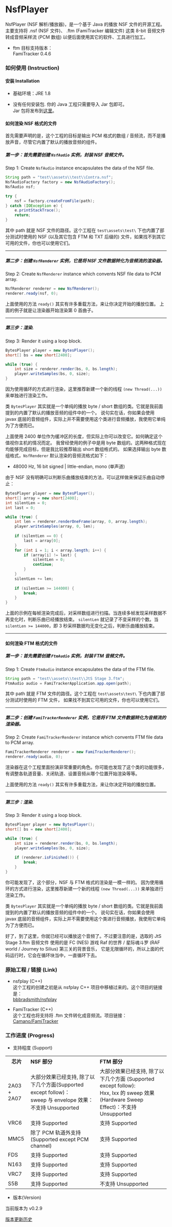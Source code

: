 # NsfPlayer

NsfPlayer (NSF 解析/播放器)，是一个基于 Java 的播放 NSF 文件的开源工程。
主要支持将 .nsf (NSF 文件)、 .ftm (FamiTracker 编辑文件) 这类 8-bit 音频文件转成音频采样流 (PCM 数组)
以便后面使用其它的软件、工具进行加工。

*	ftm 目标支持版本：
	<br>FamiTracker 0.4.6

### 如何使用 (Instruction)

#### 安装 Installation

*	基础环境：JRE 1.8

*	没有任何安装包. 你的 Java 工程只需要导入 Jar 包即可。
	<br>Jar 包将发布到[这里](https://github.com/Gnzdream/NsfPlayer/releases)。

#### 如何渲染 NSF 格式的文件

首先需要声明的是，这个工程的目标是输出 PCM 格式的数组 / 音频流，而不是播放声音，尽管它内置了默认的播放音频的组件。

##### 第一步：首先需要创建 ``NsfAudio`` 实例，封装 NSF 音频文件。

Step 1: Create ``NsfAudio`` instance encapsulates the data of the NSF file.

``` Java
String path = "test\\assets\\test\\Contra.nsf";
NsfAudioFactory factory = new NsfAudioFactory();
NsfAudio nsf;

try {
	nsf = factory.createFromFile(path);
} catch (IOException e) {
	e.printStackTrace();
	return;
}
```

其中 path 就是 NSF 文件的路径。这个工程在 ``test\assets\test\`` 下也内置了部分测试时使用的 NSF
(以及其它包含 FTM 和 TXT 后缀的) 文件，如果找不到其它可用的文件，你也可以使用它们。

---

##### 第二步：创建 ``NsfRenderer`` 实例，它是将 NSF 文件数据转化为音频流的渲染器。

Step 2: Create ``NsfRenderer`` instance which convents NSF file data to PCM array.

``` Java
NsfRenderer renderer = new NsfRenderer();
renderer.ready(nsf, 0);
```

上面使用的方法 ``ready()`` 其实有许多重载方法，来让你决定开始的播放位置。
上面的例子就是让渲染器开始渲染第 0 首曲子。

---

##### 第三步：渲染.

Step 3: Render it using a loop block.

``` Java
BytesPlayer player = new BytesPlayer();
short[] bs = new short[2400];

while (true) {
	int size = renderer.render(bs, 0, bs.length);
	player.writeSamples(bs, 0, size);
}
```

因为使用循环的方式进行渲染，这里推荐新建一个新的线程 ``(new Thread(...))`` 来单独进行渲染工作。

类 ``BytesPlayer`` 其实就是一个单纯的播放 byte / short 数组的类。它就是我前面提到的内置了默认的播放音频的组件中的一个。
说句实在话，你如果会使用 javax 底层的音频组件，实际上并不需要使用这个类进行音频播放，我使用它单纯为了方便而已。

上面使用 2400 单位作为缓冲区的长度，但实际上你可以改变它。如何确定这个值视你主机的情况而定。
我曾经使用的例子中是用 byte 数组的。这两种格式现在均能够完成目标，但是我比较推荐输出 short 数组格式的。
如果选择输出 byte 数组格式，``NsfRenderer`` 默认渲染的音频流格式如下：

*	48000 Hz, 16 bit signed | little-endian, mono (单声道)

由于 NSF 没有明确可以判断乐曲播放结束的方法，可以这样做来保证乐曲自动停止：

``` Java
BytesPlayer player = new BytesPlayer();
short[] array = new short[2400];
int silentLen = 0;
int last = 0;

while (true) {
	int len = renderer.renderOneFrame(array, 0, array.length);
	player.writeSamples(array, 0, len);
	
	if (silentLen == 0) {
		last = array[0];
	}
	for (int i = 1; i < array.length; i++) {
		if (array[i] != last) {
			silentLen = 0;
			continue;
		}
	}
	silentLen += len;
	
	if (silentLen >= 144000) {
		break;
	}
}
```

上面的示例在每帧渲染完成后，对采样数组进行扫描。当连续多帧发现采样数据不再变化时，判断乐曲已经播放结束。
``silentLen`` 就记录了不变采样的个数。当 ``silentLen >= 144000``，即 3 秒采样数据均无变化之后，判断乐曲播放结束。

---

#### 如何渲染 FTM 格式的文件

##### 第一步：首先需要创建 ``FtmAudio`` 实例，封装 FTM 音频文件。

Step 1: Create ``FtmAudio`` instance encapsulates the data of the FTM file.

``` Java
String path = "test\\assets\\test\\JtS Stage 3.ftm";
FtmAudio audio = FamiTrackerApplication.app.open(path);
```

其中 path 就是 FTM 文件的路径。这个工程在 ``test\assets\test\`` 下也内置了部分测试时使用的 FTM 文件，
如果找不到其它可用的文件，你也可以使用它们。

---

##### 第二步：创建 ``FamiTrackerRenderer`` 实例，它是将 FTM 文件数据转化为音频流的渲染器。

Step 2: Create ``FamiTrackerRenderer`` instance which convents FTM file data to PCM array.

``` Java
FamiTrackerRenderer renderer = new FamiTrackerRenderer();
renderer.ready(audio, 0);
```

渲染器在这个工程里面扮演非常重要的角色。你可能也发现了这个类的功能很多，
有调整各轨道音量、关闭轨道、设置音频从哪个位置开始渲染等等。

上面使用的方法 ``ready()`` 其实有许多重载方法，来让你决定开始的播放位置。

---

##### 第三步：渲染.

Step 3: Render it using a loop block.

``` Java
BytesPlayer player = new BytesPlayer();
short[] bs = new short[2400];

while (true) {
	int size = renderer.render(bs, 0, bs.length);
	player.writeSamples(bs, 0, size);
	
	if (renderer.isFinished()) {
		break;
	}
}
```

你可能发现了，这个部分，NSF 与 FTM 格式的渲染是一模一样的。
因为使用循环的方式进行渲染，这里推荐新建一个新的线程 ``(new Thread(...))`` 来单独进行渲染工作。

类 ``BytesPlayer`` 其实就是一个单纯的播放 byte / short 数组的类。它就是我前面提到的内置了默认的播放音频的组件中的一个。
说句实在话，你如果会使用 javax 底层的音频组件，实际上并不需要使用这个类进行音频播放，我使用它单纯为了方便而已。

好了，到了这里，你就已经可以播放这个音频了。不过要注意的是，选取的 JtS Stage 3.ftm 音频文件
使用的是 FC (NES) 游戏 Raf 的世界 / 星际魂斗罗 (RAF world / Journey to Silius) 第三关的背景音乐，
它是无限循环的，所以上面的代码运行时，它会在循环块当中，一直循环下去。

### 原始工程 / 链接 (Link)

*	nsfplay (C++)
	<br>这个工程的创建之初是从 nsfplay C++ 项目中移植过来的。这个项目的链接是：
	<br>[bbbradsmith/nsfplay](https://github.com/bbbradsmith/nsfplay)

*	FamiTracker (C++)
	<br>这个工程也将支持将 .ftm 文件转化成音频流。项目链接：
	<br>[Camano/FamiTracker](https://github.com/Camano/FamiTracker)

### 工作进度 (Progress)

*	支持程度 (Support)

<table>
	<tr>
		<th width=10%>芯片</th>
		<th width=40% align="left">
			NSF 部分
		</th>
		<th width=40% align="left">
			FTM 部分
		</th>
	</tr>
	<tr>
		<td width=10%>2A03 + 2A07</td>
		<td width=40% align="left">
			大部分效果已经支持, 除了以下几个方面(Supported except follow)：
			<br>sweep 与 envelope 效果：不支持 Unsupported
		</td>
		<td width=40% align="left">
			大部分效果已经支持, 除了以下几个方面 (Supported except follow):
			<br>Hxx, Ixx 的 sweep 效果 (Hardware Sweep Effect)：不支持 Unsupported
		</td>
	</tr>
	<tr>
		<td width=10%>VRC6</td>
		<td width=40% align="left">
			支持 Supported
		</td>
		<td width=40% align="left">
			支持 Supported
		</td>
	</tr>
	<tr>
		<td width=10%>MMC5</td>
		<td width=40% align="left">
			除了 PCM 轨道外支持 (Supported except PCM channel)
		</td>
		<td width=40% align="left">
			支持 Supported
		</td>
	</tr>
	<tr>
		<td width=10%>FDS</td>
		<td width=40% align="left">
			支持 Supported
		</td>
		<td width=40% align="left">
			支持 Supported
		</td>
	</tr>
	<tr>
		<td width=10%>N163</td>
		<td width=40% align="left">
			支持 Supported
		</td>
		<td width=40% align="left">
			支持 Supported
		</td>
	</tr>
	<tr>
		<td width=10%>VRC7</td>
		<td width=40% align="left">
			支持 Supported
		</td>
		<td width=40% align="left">
			支持 Supported
		</td>
	</tr>
	<tr>
		<td width=10%>S5B</td>
		<td width=40% align="left">
			支持 Supported
		</td>
		<td width=40% align="left">
			不支持 Unsupported
		</td>
	</tr>
</table>

*	版本(Version)

当前版本为 v0.2.9

[版本更新历史](doc/version.md)
